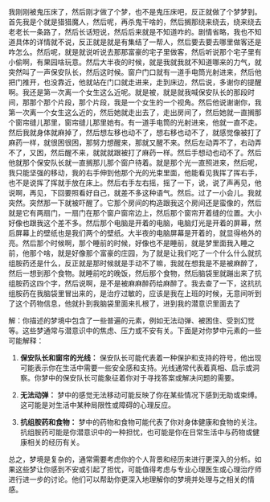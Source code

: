 我刚刚被鬼压床了，然后刚才做了个梦，也不是鬼压床吧，反正就做了个梦梦到。首先我是个就是猎猎魔人，然后呢，再杀鬼干啥的，然后搁那绕来绕去，绕来绕去老老长一条路了，然后长话短说，然后后来就是不知道咋的。剧情省略，我也不知道具体的详情就不说，反正就是就是有集结了一帮人，然后要去要去哪里做客还是咋怎么。然后呢，就是就说听说去那那富豪的宅子里做客，然后听说那个宅子里有小偷啊，有果园啥玩意。然后大半夜的时候，就是我就我就不知道哪来的力气，就突然叫了一声保安队长，然后这时候。窗户门口就有一道手电筒光射进来，然后他把门推开，也没靠近，他就站在门口就走进来，走到床边，然后说，多谢你的提醒啊。我还是第一次离一个女生这么近呢。就是被，就是就我喊保安队长的那段时间，那那个那个片段，那个片段，我是一个女生的一个视角。然后他说谢谢你，我第一次离一个女生这么近的，然后她就走出去了，走出房间了，然后她就一直搁那个窗帘缝儿那里，窗帘缝儿那里她有。有一道手电筒的光射进来，他就一直不走。然后我就身体就麻掉了，然后想左移也动不了，想右移也动不了，就感觉像被打了麻药一样，就很困很困，那努力想醒来，那就又醒不来。然后左动弄不了，右动弄不了，又困，然后醒不来，就就就跟被打了麻药一样。然后手想动也动不了。然后他就那个保安队长就一直搁那儿那个窗户待着。就是那个光一直照进来，然后呢，我只能坚强的移动，我的右手伸到他那个光的光束里面，他能看见我挥了挥右手，也不是说挥了挥就手放在床上。然后右手左右摇，摇了一下，说，说了声再见，他说啊，再见，下回要照看好自己，就差不多这种语气。然后。过了一小会儿。我就突然。突然那一下就被吓醒了。它那个房间的构造跟我这个房间还是蛮像的，然后就是它有两扇门，一扇门在那个窗户窗帘边上，然后那个窗帘开着缝的位置。大小好像也跟我这个差不多。然后那个电脑是开着的电脑，电脑灯光是开着的屏幕，然后屏幕上的壁纸也是我们两个的壁纸。大半夜的电脑屏幕是开着的，就显得格外的亮。然后那个时候啊，那个睡前的时候，好像也不是睡前，就是梦里面我入睡之前，他那个啥，就是好像那个富豪的庄园，为了就是让我们吃了一个什么什么就抗组胺药还是什么，反正就是那时候就是手动不了嘛，我就在想我是不是被麻醉了，然后一想到那个食物。就睡前吃的晚饭，然后那个食物，然后脑袋里就蹦出来了抗组胺药这四个字，然后说啊，是不是被麻麻醉药给麻醉了。我去查了一下，这抗抗组胺药在我脑袋里冒出来的，是治疗过敏的，应该是我在上班的时候，无意间听到了这个药物信息，他就扑到我脑袋里面来扎根了，进到我的潜意识里面去了

解：你描述的梦境中包含了一些普遍的元素，例如无法动弹、被困住、受到幻觉等。这些梦通常与潜意识中的焦虑、压力或不安有关。下面是对你梦中元素的一些可能解释：

1. **保安队长和窗帘的光线：** 保安队长可能代表着一种保护和支持的符号，他出现可能表示你在生活中需要一些安全感和支持。光线通常代表着真相、启示或洞察。你梦中的保安队长可能象征着你对于寻找答案或解决问题的需要。

2. **无法动弹：** 梦中的感觉无法移动可能反映了你在某些情况下感到无助或束缚。这可能是对生活中某种局限性或障碍的心理反应。

3. **抗组胺药和食物：** 梦中的药物和食物可能代表了你对身体健康和食物的关注。抗组胺药可能是你潜意识中的一种担忧，也可能是你在日常生活中与药物或健康相关的经历有关。

总之，梦境是复杂的，通常需要考虑你的个人背景和经历来进行更深入的分析。如果这些梦让你感到不安或引起了担忧，可能值得考虑与专业心理医生或心理治疗师进行进一步的讨论。他们可以帮助你更深入地理解你的梦境并处理与之相关的情感。